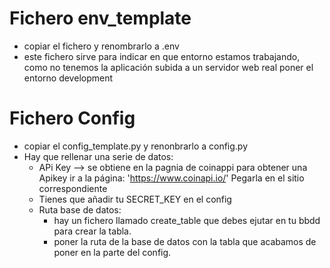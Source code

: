 # Fichero env_template 
- copiar el fichero y renombrarlo a .env
- este fichero sirve para indicar en que entorno estamos trabajando, como no tenemos la aplicación subida a un servidor web real poner el entorno development
# Fichero Config
- copiar el config_template.py y renonbrarlo a config.py
- Hay que rellenar una serie de datos:
    * APi Key --> se obtiene en la pagnia de coinappi para obtener una Apikey ir a la página: 'https://www.coinapi.io/'
                        Pegarla en el sitio correspondiente
    * Tienes que añadir tu SECRET_KEY en el config
    * Ruta base de datos:
        - hay un fichero llamado create_table que debes ejutar en tu bbdd para crear la tabla.
        - poner la ruta de la base de datos con la tabla que acabamos de poner en la parte del config.
        
